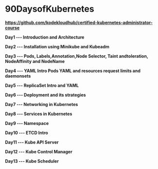 # 90DaysofKubernetes

**https://github.com/kodekloudhub/certified-kubernetes-administrator-course**

**Day1  --- Introduction and Architecture**

**Day2  --- Installation using Minikube and Kubeadm**

**Day3  --- Pods, Labels,Annotation,Node Selector, Taint andtoleration, NodeAffinity and NodeName**

**Day4  --- YAML Intro Pods YAML and resources request  limits and daemonsets**

**Day5  --- ReplicaSet Intro and YAML**

**Day6  --- Deployment and its strategies**

**Day7  --- Networking in Kubernetes**

**Day8  --- Services in Kubernetes**

**Day9  --- Namespace**

**Day10 --- ETCD Intro**

**Day11 --- Kube API Server**

**Day12 --- Kube Control Manager**

**Day13 --- Kube Scheduler**
